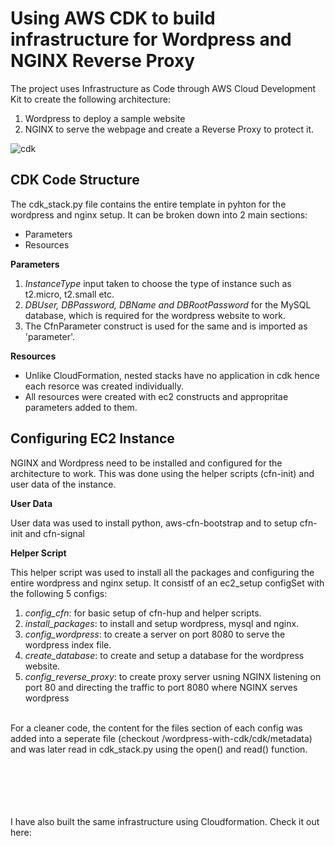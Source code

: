 # **Using AWS CDK to build infrastructure for Wordpress and NGINX Reverse Proxy**

The project uses Infrastructure as Code through AWS Cloud Development Kit to create the following architecture:

1. Wordpress to deploy a sample website
2. NGINX to serve the webpage and create a Reverse Proxy to protect it.



![cdk](https://user-images.githubusercontent.com/68993711/233850449-e246f25c-4b23-497f-a59e-d28ff3094478.png)



## CDK Code Structure

The cdk_stack.py file contains the entire template in pyhton for the wordpress and nginx setup. 
It can be broken down into 2 main sections: 
- Parameters
- Resources

**Parameters**
1. *InstanceType* input taken to choose the type of instance such as t2.micro, t2.small etc.
2. *DBUser, DBPassword, DBName and DBRootPassword* for the MySQL database, which is required for the wordpress website to work.
3. The CfnParameter construct is used for the same and is imported as 'parameter'.

**Resources**
- Unlike CloudFormation, nested stacks have no application in cdk hence each resorce was created individually.
- All resources were created with ec2 constructs and appropritae parameters added to them.


## Configuring EC2 Instance
NGINX and Wordpress need to be installed and configured for the architecture to work. This was done using the helper scripts (cfn-init) and user data of the instance.

**User Data**  

User data was used to install python, aws-cfn-bootstrap and to setup cfn-init and cfn-signal

**Helper Script**  

This helper script was used to install all the packages and configuring the entire wordpress and nginx setup. It consistf of an ec2_setup configSet with the following 5 configs:
1. *config_cfn*: for basic setup of cfn-hup and helper scripts.
2. *install_packages*: to install and setup wordpress, mysql and nginx. 
3. *config_wordpress*: to create a server on port 8080 to serve the wordpress index file.
4. *create_database*: to create and setup a database for the wordpress website.
5. *config_reverse_proxy*: to create proxy server usning NGINX listening on port 80 and directing the traffic to port 8080 where NGINX serves wordpress
<br />
For a cleaner code, the content for the files section of each config was added into a seperate file (checkout /wordpress-with-cdk/cdk/metadata) and was later read in cdk_stack.py using the open() and read() function.
<br />
<br />
<br />
<br />
<br />
<br />

I have also built the same infrastructure using Cloudformation. Check it out here: 
